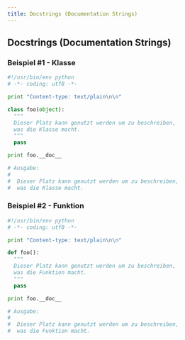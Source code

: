 ```yaml
---
title: Docstrings (Documentation Strings)
---
```


## Docstrings (Documentation Strings)

### Beispiel #1 - Klasse

```python
#!/usr/bin/env python
# -*- coding: utf8 -*-

print "Content-type: text/plain\n\n"

class foo(object):
  """
  Dieser Platz kann genutzt werden um zu beschreiben,
  was die Klasse macht.
  """
  pass

print foo.__doc__

# Ausgabe:
#
#  Dieser Platz kann genutzt werden um zu beschreiben,
#  was die Klasse macht.
```

### Beispiel #2 - Funktion

```python
#!/usr/bin/env python
# -*- coding: utf8 -*-

print "Content-type: text/plain\n\n"

def foo():
  """
  Dieser Platz kann genutzt werden um zu beschreiben,
  was die Funktion macht.
  """
  pass

print foo.__doc__

# Ausgabe:
#
#  Dieser Platz kann genutzt werden um zu beschreiben,
#  was die Funktion macht.
```
